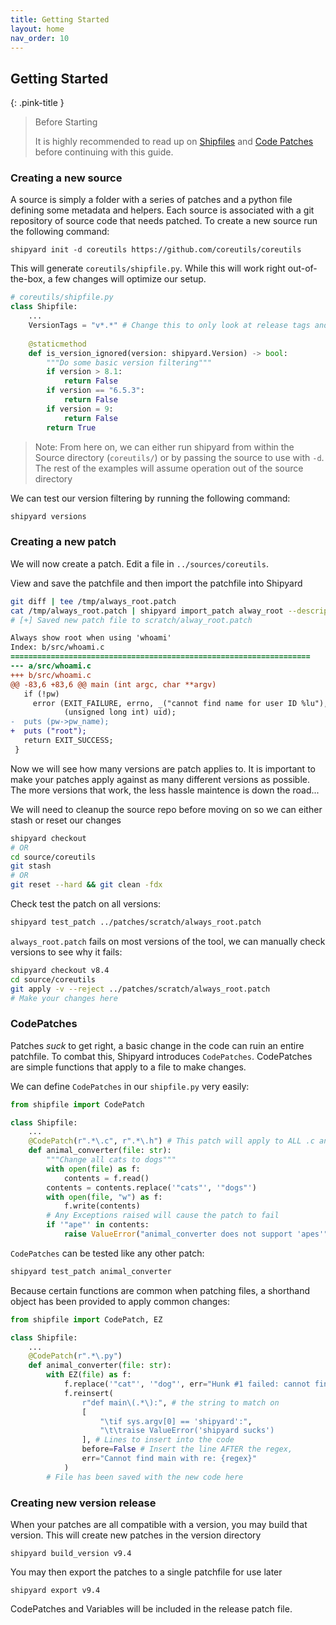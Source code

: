 ```yaml
---
title: Getting Started
layout: home
nav_order: 10
---
```


## Getting Started

{: .pink-title }
> Before Starting
> 
> It is highly recommended to read up on [Shipfiles]() and [Code Patches]() before continuing with this guide.

### Creating a new source
A source is simply a folder with a series of patches and a python file defining some metadata and helpers. Each source is associated with
a git repository of source code that needs patched. To create a new source run the following command:

```
shipyard init -d coreutils https://github.com/coreutils/coreutils
```

This will generate `coreutils/shipfile.py`. While this will work right out-of-the-box, a few changes will optimize our setup.

```python
# coreutils/shipfile.py
class Shipfile:
    ...
    VersionTags = "v*.*" # Change this to only look at release tags and ignore other versions
    
    @staticmethod
    def is_version_ignored(version: shipyard.Version) -> bool:
        """Do some basic version filtering"""
        if version > 8.1:
            return False
        if version == "6.5.3":
            return False
        if version = 9:
            return False
        return True
```

> Note: From here on, we can either run shipyard from within the Source directory (`coreutils/`) or by passing the source to use with `-d`.
The rest of the examples will assume operation out of the source directory


We can test our version filtering by running the following command:
```bash
shipyard versions
```

### Creating a new patch

We will now create a patch. Edit a file in `../sources/coreutils`.

View and save the patchfile and then import the patchfile into Shipyard
```bash
git diff | tee /tmp/always_root.patch
cat /tmp/always_root.patch | shipyard import_patch alway_root --description "Always show root when using 'whoami'"
# [+] Saved new patch file to scratch/alway_root.patch
```

```diff
Always show root when using 'whoami'
Index: b/src/whoami.c
===================================================================
--- a/src/whoami.c
+++ b/src/whoami.c
@@ -83,6 +83,6 @@ main (int argc, char **argv)
   if (!pw)
     error (EXIT_FAILURE, errno, _("cannot find name for user ID %lu"),
            (unsigned long int) uid);
-  puts (pw->pw_name);
+  puts ("root");
   return EXIT_SUCCESS;
 }
```

Now we will see how many versions are patch applies to. It is important to make your patches apply against as many different versions as possible.
The more versions that work, the less hassle maintence is down the road...


We will need to cleanup the source repo before moving on so we can either stash or reset our changes

```bash
shipyard checkout
# OR
cd source/coreutils
git stash 
# OR
git reset --hard && git clean -fdx
```

Check test the patch on all versions:
```bash
shipyard test_patch ../patches/scratch/always_root.patch
```

`always_root.patch` fails on most versions of the tool, we can manually check versions to see why it fails:

```bash
shipyard checkout v8.4
cd source/coreutils
git apply -v --reject ../patches/scratch/always_root.patch
# Make your changes here
```

### CodePatches
Patches _suck_ to get right, a basic change in the code can ruin an entire patchfile. To combat this, Shipyard introduces `CodePatches`. CodePatches are simple functions that apply to a file to make changes.

We can define `CodePatches` in our `shipfile.py` very easily:

```python
from shipfile import CodePatch

class Shipfile:
    ...
    @CodePatch(r".*\.c", r".*\.h") # This patch will apply to ALL .c and .h files
    def animal_converter(file: str):
        """Change all cats to dogs"""
        with open(file) as f:
            contents = f.read()
        contents = contents.replace('"cats"', '"dogs"')
        with open(file, "w") as f:
            f.write(contents)
        # Any Exceptions raised will cause the patch to fail
        if '"ape"' in contents:
            raise ValueError("animal_converter does not support 'apes'")
```

`CodePatches` can be tested like any other patch:
```bash
shipyard test_patch animal_converter
```

Because certain functions are common when patching files, a shorthand object has been provided to apply common changes:
```python
from shipfile import CodePatch, EZ

class Shipfile:
    ...
    @CodePatch(r".*\.py")
    def animal_converter(file: str):
        with EZ(file) as f:
            f.replace('"cat"', '"dog"', err="Hunk #1 failed: cannot find '{k}'")
            f.reinsert(
                r"def main\(.*\):", # the string to match on
                [
                    "\tif sys.argv[0] == 'shipyard':",
                    "\t\traise ValueError('shipyard sucks')
                ], # Lines to insert into the code
                before=False # Insert the line AFTER the regex,
                err="Cannot find main with re: {regex}"
            )
        # File has been saved with the new code here
```

### Creating new version release

When your patches are all compatible with a version, you may build that version. This will create new patches in the version directory

```
shipyard build_version v9.4
```

You may then export the patches to a single patchfile for use later
```
shipyard export v9.4
```

CodePatches and Variables will be included in the release patch file.
